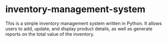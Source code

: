 # inventory-management-system
This is a simple inventory management system written in Python. It allows users to add, update, and display product details, as well as generate reports on the total value of the inventory.
